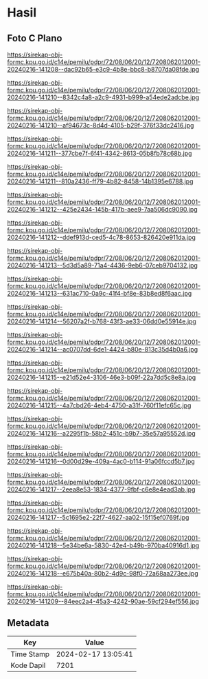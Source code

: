 # Hasil

## Foto C Plano

https://sirekap-obj-formc.kpu.go.id/c14e/pemilu/pdpr/72/08/06/20/12/7208062012001-20240216-141208--dac92b65-e3c9-4b8e-bbc8-b8707da08fde.jpg

https://sirekap-obj-formc.kpu.go.id/c14e/pemilu/pdpr/72/08/06/20/12/7208062012001-20240216-141210--8342c4a8-a2c9-4931-b999-a54ede2adcbe.jpg

https://sirekap-obj-formc.kpu.go.id/c14e/pemilu/pdpr/72/08/06/20/12/7208062012001-20240216-141210--af94673c-8d4d-4105-b29f-376f33dc2416.jpg

https://sirekap-obj-formc.kpu.go.id/c14e/pemilu/pdpr/72/08/06/20/12/7208062012001-20240216-141211--377cbe7f-6f41-4342-8613-05b8fb78c68b.jpg

https://sirekap-obj-formc.kpu.go.id/c14e/pemilu/pdpr/72/08/06/20/12/7208062012001-20240216-141211--810a2436-ff79-4b82-8458-14b1395e6788.jpg

https://sirekap-obj-formc.kpu.go.id/c14e/pemilu/pdpr/72/08/06/20/12/7208062012001-20240216-141212--425e2434-145b-417b-aee9-7aa506dc9090.jpg

https://sirekap-obj-formc.kpu.go.id/c14e/pemilu/pdpr/72/08/06/20/12/7208062012001-20240216-141212--ddef913d-ced5-4c78-8653-826420e911da.jpg

https://sirekap-obj-formc.kpu.go.id/c14e/pemilu/pdpr/72/08/06/20/12/7208062012001-20240216-141213--5d3d5a89-71a4-4436-9eb6-07ceb9704132.jpg

https://sirekap-obj-formc.kpu.go.id/c14e/pemilu/pdpr/72/08/06/20/12/7208062012001-20240216-141213--631ac710-0a9c-41f4-bf8e-83b8ed8f6aac.jpg

https://sirekap-obj-formc.kpu.go.id/c14e/pemilu/pdpr/72/08/06/20/12/7208062012001-20240216-141214--56207a2f-b768-43f3-ae33-06dd0e55914e.jpg

https://sirekap-obj-formc.kpu.go.id/c14e/pemilu/pdpr/72/08/06/20/12/7208062012001-20240216-141214--ac0707dd-6de1-4424-b80e-813c35d4b0a6.jpg

https://sirekap-obj-formc.kpu.go.id/c14e/pemilu/pdpr/72/08/06/20/12/7208062012001-20240216-141215--e21d52e4-3106-46e3-b09f-22a7dd5c8e8a.jpg

https://sirekap-obj-formc.kpu.go.id/c14e/pemilu/pdpr/72/08/06/20/12/7208062012001-20240216-141215--4a7cbd26-4eb4-4750-a31f-760f11efc65c.jpg

https://sirekap-obj-formc.kpu.go.id/c14e/pemilu/pdpr/72/08/06/20/12/7208062012001-20240216-141216--a2295f1b-58b2-451c-b9b7-35e57a95552d.jpg

https://sirekap-obj-formc.kpu.go.id/c14e/pemilu/pdpr/72/08/06/20/12/7208062012001-20240216-141216--0d00d29e-409a-4ac0-b114-91a06fccd5b7.jpg

https://sirekap-obj-formc.kpu.go.id/c14e/pemilu/pdpr/72/08/06/20/12/7208062012001-20240216-141217--2eea8e53-1834-4377-9fbf-c6e8e4ead3ab.jpg

https://sirekap-obj-formc.kpu.go.id/c14e/pemilu/pdpr/72/08/06/20/12/7208062012001-20240216-141217--5c1695e2-22f7-4627-aa02-15f15ef0769f.jpg

https://sirekap-obj-formc.kpu.go.id/c14e/pemilu/pdpr/72/08/06/20/12/7208062012001-20240216-141218--5e34be6a-5830-42e4-b49b-970ba40916d1.jpg

https://sirekap-obj-formc.kpu.go.id/c14e/pemilu/pdpr/72/08/06/20/12/7208062012001-20240216-141218--e675b40a-80b2-4d9c-98f0-72a68aa273ee.jpg

https://sirekap-obj-formc.kpu.go.id/c14e/pemilu/pdpr/72/08/06/20/12/7208062012001-20240216-141209--84eec2a4-45a3-4242-90ae-59cf294ef556.jpg


## Metadata

| Key        | Value               |
| ---------- | ------------------- |
| Time Stamp | 2024-02-17 13:05:41 |
| Kode Dapil | 7201                |



